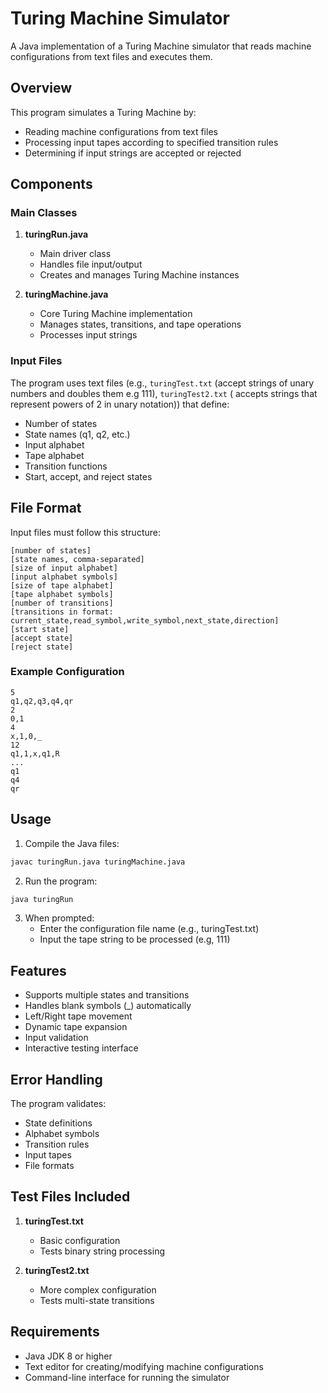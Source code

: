 # Turing Machine Simulator

A Java implementation of a Turing Machine simulator that reads machine configurations from text files and executes them.

## Overview

This program simulates a Turing Machine by:
- Reading machine configurations from text files
- Processing input tapes according to specified transition rules
- Determining if input strings are accepted or rejected

## Components

### Main Classes
1. **turingRun.java**
   - Main driver class
   - Handles file input/output
   - Creates and manages Turing Machine instances

2. **turingMachine.java**
   - Core Turing Machine implementation
   - Manages states, transitions, and tape operations
   - Processes input strings

### Input Files
The program uses text files (e.g., `turingTest.txt` (accept strings of unary numbers and doubles them e.g 111), `turingTest2.txt` ( accepts strings that represent powers of 2 in unary notation)) that define:
- Number of states
- State names (q1, q2, etc.)
- Input alphabet
- Tape alphabet
- Transition functions
- Start, accept, and reject states

## File Format

Input files must follow this structure:
```
[number of states]
[state names, comma-separated]
[size of input alphabet]
[input alphabet symbols]
[size of tape alphabet]
[tape alphabet symbols]
[number of transitions]
[transitions in format: current_state,read_symbol,write_symbol,next_state,direction]
[start state]
[accept state]
[reject state]
```

### Example Configuration
```
5
q1,q2,q3,q4,qr
2
0,1
4
x,1,0,_
12
q1,1,x,q1,R
...
q1
q4
qr
```

## Usage

1. Compile the Java files:
```bash
javac turingRun.java turingMachine.java
```

2. Run the program:
```bash
java turingRun
```

3. When prompted:
   - Enter the configuration file name (e.g., turingTest.txt)
   - Input the tape string to be processed (e.g, 111)

## Features

- Supports multiple states and transitions
- Handles blank symbols (_) automatically
- Left/Right tape movement
- Dynamic tape expansion
- Input validation
- Interactive testing interface

## Error Handling

The program validates:
- State definitions
- Alphabet symbols
- Transition rules
- Input tapes
- File formats

## Test Files Included

1. **turingTest.txt**
   - Basic configuration
   - Tests binary string processing

2. **turingTest2.txt**
   - More complex configuration
   - Tests multi-state transitions

## Requirements

- Java JDK 8 or higher
- Text editor for creating/modifying machine configurations
- Command-line interface for running the simulator
